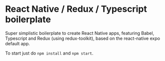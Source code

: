 # React Native / Redux / Typescript boilerplate

Super simplistic boilerplate to create React Native apps, featuring Babel, Typescript and Redux (using redux-toolkit), based on the react-native expo default app.

To start just do `npm install` and `npm start`. 